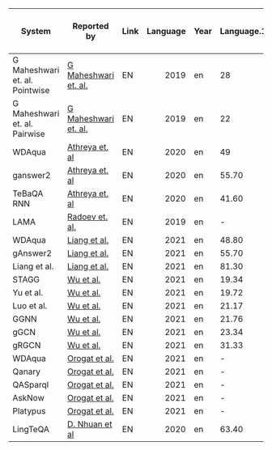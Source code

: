 |            System            |                                  Reported by                                  |Link|Language|Year|Language.1|Precision|Recall|F1 |Data manipulations / Preprocessing|Full/sample/augmented vesion of the dataset used|
|------------------------------|-------------------------------------------------------------------------------|----|-------:|----|----------|---------|-----:|---|----------------------------------|------------------------------------------------|
|G Maheshwari et. al. Pointwise|[G Maheshwari et. al.](https://arxiv.org/pdf/1811.01118.pdf)                   |EN  |    2019|en  |        28|       43| 34.00|-  |-                                 |                                                |
|G Maheshwari et. al. Pairwise |[G Maheshwari et. al.](https://arxiv.org/pdf/1811.01118.pdf)                   |EN  |    2019|en  |        22|       38| 28.00|-  |-                                 |                                                |
|WDAqua                        |[Athreya et. al](https://arxiv.org/pdf/2004.13843.pdf)                         |EN  |    2020|en  |        49|       54| 51.00|-  |-                                 |                                                |
|ganswer2                      |[Athreya et. al](https://arxiv.org/pdf/2004.13843.pdf)                         |EN  |    2020|en  |     55.70|    59.20| 55.60|-  |-                                 |                                                |
|TeBaQA RNN                    |[Athreya et. al](https://arxiv.org/pdf/2004.13843.pdf)                         |EN  |    2020|en  |     41.60|    42.30| 41.70|-  |-                                 |                                                |
|LAMA                          |[Radoev et. al.](https://arxiv.org/pdf/2004.13843.pdf)                         |EN  |    2019|en  |-         |-        | 90.50|-  |-                                 |                                                |
|WDAqua                        |[Liang et al.](https://assets.researchsquare.com/files/rs-70794/v1_stamped.pdf)|EN  |    2021|en  |     48.80|    53.50| 51.10|-  |-                                 |                                                |
|gAnswer2                      |[Liang et al.](https://assets.researchsquare.com/files/rs-70794/v1_stamped.pdf)|EN  |    2021|en  |     55.70|    59.20| 55.60|-  |-                                 |                                                |
|Liang et al.                  |[Liang et al.](https://assets.researchsquare.com/files/rs-70794/v1_stamped.pdf)|EN  |    2021|en  |     81.30|    52.70| 63.90|-  |-                                 |                                                |
|STAGG                         |[Wu et al.](https://arxiv.org/pdf/2101.01510.pdf)                              |EN  |    2021|en  |     19.34|    24.63| 18.61|-  |-                                 |                                                |
|Yu et al.                     |[Wu et al.](https://arxiv.org/pdf/2101.01510.pdf)                              |EN  |    2021|en  |     19.72|    21.03| 19.23|-  |-                                 |                                                |
|Luo et al.                    |[Wu et al.](https://arxiv.org/pdf/2101.01510.pdf)                              |EN  |    2021|en  |     21.17|    24.38| 20.16|-  |-                                 |                                                |
|GGNN                          |[Wu et al.](https://arxiv.org/pdf/2101.01510.pdf)                              |EN  |    2021|en  |     21.76|    27.51| 21.10|-  |-                                 |                                                |
|gGCN                          |[Wu et al.](https://arxiv.org/pdf/2101.01510.pdf)                              |EN  |    2021|en  |     23.34|    31.09| 24.37|-  |-                                 |                                                |
|gRGCN                         |[Wu et al.](https://arxiv.org/pdf/2101.01510.pdf)                              |EN  |    2021|en  |     31.33|    35.41| 30.24|-  |-                                 |                                                |
|WDAqua                        |[Orogat et al.](https://arxiv.org/pdf/2105.00811.pdf)                          |EN  |    2021|en  |-         |-        | 29.00|-  |-                                 |                                                |
|Qanary                        |[Orogat et al.](https://arxiv.org/pdf/2105.00811.pdf)                          |EN  |    2021|en  |-         |-        |  6.00|-  |-                                 |                                                |
|QASparql                      |[Orogat et al.](https://arxiv.org/pdf/2105.00811.pdf)                          |EN  |    2021|en  |-         |-        | 17.00|-  |-                                 |                                                |
|AskNow                        |[Orogat et al.](https://arxiv.org/pdf/2105.00811.pdf)                          |EN  |    2021|en  |-         |-        | 15.00|-  |-                                 |                                                |
|Platypus                      |[Orogat et al.](https://arxiv.org/pdf/2105.00811.pdf)                          |EN  |    2021|en  |-         |-        |  8.00|-  |-                                 |                                                |
|LingTeQA                      |[D. Nhuan et al](https://ieeexplore.ieee.org/abstract/document/9282949)        |EN  |    2020|en  |     63.40|    73.50| 64.20|-  |wikidata                          |                                                |
